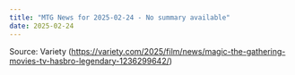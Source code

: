 ```yaml
---
title: "MTG News for 2025-02-24 - No summary available"
date: 2025-02-24
---
```




Source: Variety (https://variety.com/2025/film/news/magic-the-gathering-movies-tv-hasbro-legendary-1236299642/)
